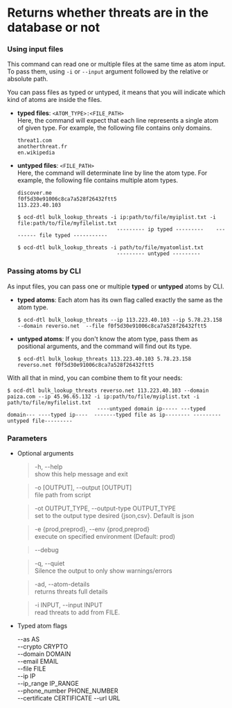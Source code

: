# Returns whether threats are in the database or not

### Using input files
This command can read one or multiple files at the same time as atom input. To pass them, using `-i` or `--input` 
argument followed by the relative or absolute path.

You can pass files as typed or untyped, it means that you will indicate which kind of atoms are inside the files.
* **typed files**: `<ATOM_TYPE>:<FILE_PATH>`  
  Here, the command will expect that each line represents a single atom of given type. For example, the following file 
  contains only domains.
  ```
  threat1.com
  anotherthreat.fr
  en.wikipedia
  ```
  
* **untyped files**: `<FILE_PATH>`  
  Here, the command will determinate line by line the atom type. For example, the following file contains multiple 
  atom types.
  ```
  discover.me
  f0f5d30e91006c8ca7a528f26432ftt5
  113.223.40.103
  ```

  ```shell
  $ ocd-dtl bulk_lookup_threats -i ip:path/to/file/myiplist.txt -i file:path/to/file/myfilelist.txt
                                  --------- ip typed ---------    --------- file typed -----------
                                  
  $ ocd-dtl bulk_lookup_threats -i path/to/file/myatomlist.txt
                                  --------- untyped ---------
  ```

### Passing atoms by CLI
As input files, you can pass one or multiple **typed** or **untyped** atoms by CLI.

* **typed atoms**: Each atom has its own flag called exactly the same as the atom type.
  ```shell
  $ ocd-dtl bulk_lookup_threats --ip 113.223.40.103 --ip 5.78.23.158 --domain reverso.net  --file f0f5d30e91006c8ca7a528f26432ftt5 
  ```     

* **untyped atoms**: If you don't know the atom type, pass them as positional arguments, and the command will find out its type. 
  ```shell
  $ ocd-dtl bulk_lookup_threats 113.223.40.103 5.78.23.158 reverso.net f0f5d30e91006c8ca7a528f26432ftt5 
  ```     
  

With all that in mind, you can combine them to fit your needs:
```shell
$ ocd-dtl bulk_lookup_threats reverso.net 113.223.40.103 --domain paiza.com --ip 45.96.65.132 -i ip:path/to/file/myiplist.txt -i path/to/file/myfilelist.txt
                             ----untyped domain ip----- ---typed domain--- ----typed ip----  -------typed file as ip-------- ---------untyped file---------                                                
```

    
### Parameters

* Optional arguments
    > -h, --help   
    show this help message and exit

    > -o [OUTPUT], --output [OUTPUT]  
    file path from script

    > -ot OUTPUT_TYPE, --output-type OUTPUT_TYPE  
    set to the output type desired {json,csv}. Default is json
  
    > -e {prod,preprod}, --env {prod,preprod}     
    execute on specified environment (Default: prod)

    > --debug
  
    > -q, --quiet  
    Silence the output to only show warnings/errors
  
    > -ad, --atom-details  
    returns threats full details
   
    > -i INPUT, --input INPUT  
    read threats to add from FILE.
  
* Typed atom flags
    >            
    --as AS                         
    --crypto CRYPTO                  
    --domain DOMAIN       
    --email EMAIL         
    --file FILE                              
    --ip IP               
    --ip_range IP_RANGE           
    --phone_number PHONE_NUMBER  
    --certificate CERTIFICATE
    --url URL